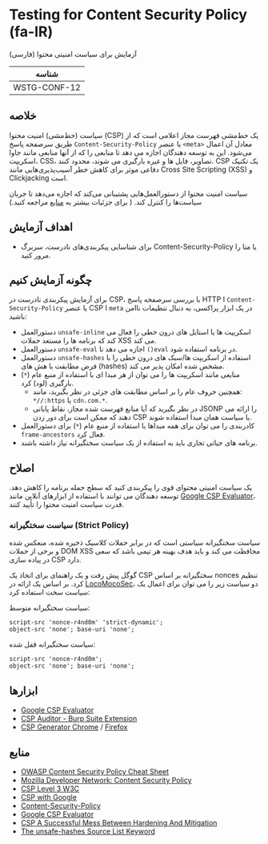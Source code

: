 # Testing for Content Security Policy (fa-IR)

آزمایش برای سیاست امنیتی محتوا (فارسی)

|شناسه          |
|------------|
|WSTG-CONF-12|

## خلاصه

سیاست (خط‌مشی) امنیت محتوا (CSP) یک خط‌مشی فهرست مجاز اعلامی است که از طریق سرصفحه پاسخ `Content-Security-Policy` یا عنصر `<meta>` معادل آن اعمال می‌شود. این به توسعه دهندگان اجازه می دهد تا منابعی را که از آنها منابعی مانند جاوا اسکریپت، CSS، تصاویر، فایل ها و غیره بارگیری می شوند، محدود کنند. CSP یک تکنیک دفاعی موثر برای کاهش خطر آسیب‌پذیری‌هایی مانند Cross Site Scripting (XSS) و Clickjacking است.

سیاست امنیت محتوا از دستورالعمل‌هایی پشتیبانی می‌کند که اجازه می‌دهد تا جریان سیاست‌ها را کنترل کند. ( برای جزئیات بیشتر به [منابع](#منابع) مراجعه کنید.)

## اهداف آزمایش

- برای شناسایی پیکربندی‌های نادرست، سربرگ Content-Security-Policy یا متا را مرور کنید.

## چگونه آزمایش کنیم

برای آزمایش پیکربندی نادرست در CSP، با بررسی سرصفحه پاسخ HTTP ا `Content-Security-Policy` یا عنصر CSP ا `meta` در یک ابزار پراکسی، به دنبال تنظیمات ناامن باشید:

- دستورالعمل `unsafe-inline` اسکریپت ها یا استایل های درون خطی را فعال می کند که برنامه ها را مستعد حملات XSS می کند.
- دستورالعمل `unsafe-eval` اجازه می دهد تا `()eval` در برنامه استفاده شود.
- دستورالعمل `unsafe-hashes` استفاده از اسکریپت ها/سبک های درون خطی را با فرض مطابقت با هش های (hashes) مشخص شده امکان پذیر می کند.
- منابعی مانند اسکریپت ها را می توان از هر مبدا ای با استفاده از منبع عام (`*`) بارگیری (لود) کرد.
  - همچنین حروف عام را بر اساس مطابقت های جزئی در نظر بگیرید، مانند: `*//:https` یا `cdn.com.*`.
  - در نظر بگیرید که آیا منابع فهرست شده مجاز، نقاط پایانی JSONP را ارائه می دهند که ممکن است برای دور زدن CSP یا سیاست همان مبدا استفاده شوند.
- کادربندی را می توان برای همه مبداها با استفاده از منبع عام (`*`) برای دستورالعمل `frame-ancestors` فعال کرد.
- برنامه های حیاتی تجاری باید به استفاده از یک سیاست سختگیرانه نیاز داشته باشند.

## اصلاح

یک سیاست امنیتی محتوای قوی را پیکربندی کنید که سطح حمله برنامه را کاهش دهد. توسعه دهندگان می توانند با استفاده از ابزارهای آنلاین مانند [Google CSP Evaluator](https://csp-evaluator.withgoogle.com/)، قدرت سیاست امنیت محتوا را تأیید کنند.

### سیاست سختگیرانه (Strict Policy)

سیاست سختگیرانه سیاستی است که در برابر حملات کلاسیک ذخیره شده، منعکس شده و برخی از حملات DOM XSS محافظت می کند و باید هدف بهینه هر تیمی باشد که سعی در پیاده سازی CSP دارد.

گوگل پیش رفت و یک راهنمای برای اتخاذ یک CSP سختگیرانه بر اساس nonces تنظیم کرد. بر اساس یک ارائه در [LocoMocoSec](https://speakerdeck.com/lweichselbaum/csp-a-successful-mess-between-hardening-and-mitigation?slide=55)، دو سیاست زیر را می توان برای اعمال یک سیاست سخت استفاده کرد:

سیاست سختگیرانه متوسط:

```HTTP
script-src 'nonce-r4nd0m' 'strict-dynamic';
object-src 'none'; base-uri 'none';
```

سیاست سختگیرانه قفل شده:

```HTTP
script-src 'nonce-r4nd0m';
object-src 'none'; base-uri 'none';
```

## ابزارها

- [Google CSP Evaluator](https://csp-evaluator.withgoogle.com/)
- [CSP Auditor - Burp Suite Extension](https://portswigger.net/bappstore/35237408a06043e9945a11016fcbac18)
- [CSP Generator Chrome](https://chrome.google.com/webstore/detail/content-security-policy-c/ahlnecfloencbkpfnpljbojmjkfgnmdc) / [Firefox](https://addons.mozilla.org/en-US/firefox/addon/csp-generator/)

## منابع

- [OWASP Content Security Policy Cheat Sheet](https://cheatsheetseries.owasp.org/cheatsheets/Content_Security_Policy_Cheat_Sheet.html)
- [Mozilla Developer Network: Content Security Policy](https://developer.mozilla.org/en-US/docs/Web/HTTP/CSP)
- [CSP Level 3 W3C](https://www.w3.org/TR/CSP3/)
- [CSP with Google](https://csp.withgoogle.com/docs/index.html)
- [Content-Security-Policy](https://content-security-policy.com/)
- [Google CSP Evaluator](https://csp-evaluator.withgoogle.com/)
- [CSP A Successful Mess Between Hardening And Mitigation](https://speakerdeck.com/lweichselbaum/csp-a-successful-mess-between-hardening-and-mitigation)
- [The unsafe-hashes Source List Keyword](https://content-security-policy.com/unsafe-hashes/)

